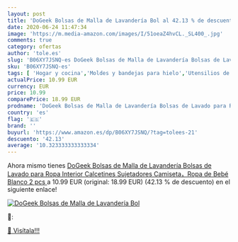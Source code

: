 ```yaml
---
layout: post
title: 'DoGeek Bolsas de Malla de Lavandería Bol al 42.13 % de descuento'
date: 2020-06-24 11:47:34
image: 'https://m.media-amazon.com/images/I/51oeaZ4hvCL._SL400_.jpg'
comments: true
category: ofertas
author: 'tole.es'
slug: 'B06XY7JSNQ-es DoGeek Bolsas de Malla de Lavandería Bolsas de Lavado para...'
sku: 'B06XY7JSNQ-es'
tags: [ 'Hogar y cocina','Moldes y bandejas para hielo','Utensilios de bar','Utensilios de cocina','bebé', ]
actualPrice: 10.99 EUR
currency: EUR
price: 10.99
comparePrice: 18.99 EUR
prodname: 'DoGeek Bolsas de Malla de Lavandería Bolsas de Lavado para Ropa Interior  Calcetines Sujetadores  Camiseta，Ropa de Bebé  Blanco  2 pcs '
country: 'es'
flag: '🇪🇸'
brand: ''
buyurl: 'https://www.amazon.es/dp/B06XY7JSNQ/?tag=tolees-21'
descuento: '42.13'
average: '10.323333333333334'
---
```


Ahora mismo tienes [DoGeek Bolsas de Malla de Lavandería Bolsas de Lavado para Ropa Interior  Calcetines Sujetadores  Camiseta，Ropa de Bebé  Blanco  2 pcs ](https://www.amazon.es/dp/B06XY7JSNQ/?tag=tolees-21) a 10.99 EUR (original: 18.99 EUR) (42.13 %  de descuento) en el siguiente enlace!

[![DoGeek Bolsas de Malla de Lavandería Bol](https://m.media-amazon.com/images/I/51oeaZ4hvCL._SL400_.jpg)](https://www.amazon.es/dp/B06XY7JSNQ/?tag=tolees-21)

🔎:


[🛒 Visítala!!!](https://www.amazon.es/dp/B06XY7JSNQ/?tag=tolees-21)
